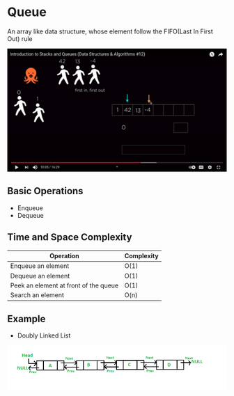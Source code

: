 # Queue

An array like data structure, whose element follow the FIFO(Last In First Out) rule

![Queue](images/Queue/Queue.png "Queue")

## Basic Operations

- Enqueue
- Dequeue 

## Time and Space Complexity

| Operation |  Complexity |
| ------------- | ------------- |
| Enqueue an element | O(1) |  
| Dequeue an element| O(1) |
| Peek an element at front of the queue | O(1) |
| Search an element | O(n) |

## Example

- Doubly Linked List

![Queue](images/Queue/DoublyLinkedList.png "Queue")